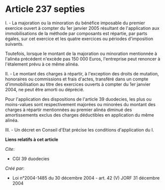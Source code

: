 # Article 237 septies

I. - La majoration ou la minoration du bénéfice imposable du premier exercice ouvert à compter du 1er janvier 2005 résultant
de l'application aux immobilisations de la méthode par composants est répartie, par parts égales, sur cet exercice et les
quatre exercices ou périodes d'imposition suivants.

Toutefois, lorsque le montant de la majoration ou minoration mentionnée à l'alinéa précédent n'excède pas 150 000 Euros,
l'entreprise peut renoncer à l'étalement prévu à ce même alinéa.

II. - Le montant des charges à répartir, à l'exception des droits de mutation, honoraires ou commissions et frais d'actes,
transféré dans un compte d'immobilisation au titre des exercices ouverts à compter du 1er janvier 2004, ne peut être amorti
ou déprécié.

Pour l'application des dispositions de l'article 39 duodecies, les plus ou moins-values sont respectivement majorées ou
minorées du montant des charges à répartir mentionnées au premier alinéa diminué des amortissements exclus des charges
déductibles en application du même alinéa.

III. - Un décret en Conseil d'Etat précise les conditions d'application du I.

**Liens relatifs à cet article**

_Cite_:

  - CGI 39 duodecies

_Créé par_:

  - Loi n°2004-1485 du 30 décembre 2004 - art. 42 (V) JORF 31 décembre 2004

